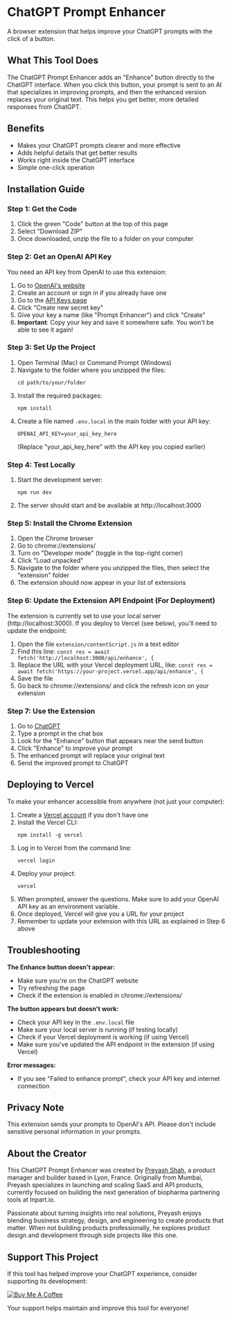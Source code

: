 # ChatGPT Prompt Enhancer

A browser extension that helps improve your ChatGPT prompts with the click of a button.

## What This Tool Does

The ChatGPT Prompt Enhancer adds an "Enhance" button directly to the ChatGPT interface. When you click this button, your prompt is sent to an AI that specializes in improving prompts, and then the enhanced version replaces your original text. This helps you get better, more detailed responses from ChatGPT.

## Benefits

- Makes your ChatGPT prompts clearer and more effective
- Adds helpful details that get better results
- Works right inside the ChatGPT interface
- Simple one-click operation

## Installation Guide

### Step 1: Get the Code

1. Click the green "Code" button at the top of this page
2. Select "Download ZIP"
3. Once downloaded, unzip the file to a folder on your computer

### Step 2: Get an OpenAI API Key

You need an API key from OpenAI to use this extension:

1. Go to [OpenAI's website](https://platform.openai.com/signup)
2. Create an account or sign in if you already have one
3. Go to the [API Keys page](https://platform.openai.com/api-keys)
4. Click "Create new secret key"
5. Give your key a name (like "Prompt Enhancer") and click "Create"
6. **Important**: Copy your key and save it somewhere safe. You won't be able to see it again!

### Step 3: Set Up the Project

1. Open Terminal (Mac) or Command Prompt (Windows)
2. Navigate to the folder where you unzipped the files:
   ```
   cd path/to/your/folder
   ```
3. Install the required packages:
   ```
   npm install
   ```
4. Create a file named `.env.local` in the main folder with your API key:
   ```
   OPENAI_API_KEY=your_api_key_here
   ```
   (Replace "your_api_key_here" with the API key you copied earlier)

### Step 4: Test Locally

1. Start the development server:
   ```
   npm run dev
   ```
2. The server should start and be available at http://localhost:3000

### Step 5: Install the Chrome Extension

1. Open the Chrome browser
2. Go to chrome://extensions/
3. Turn on "Developer mode" (toggle in the top-right corner)
4. Click "Load unpacked"
5. Navigate to the folder where you unzipped the files, then select the "extension" folder
6. The extension should now appear in your list of extensions

### Step 6: Update the Extension API Endpoint (For Deployment)

The extension is currently set to use your local server (http://localhost:3000). If you deploy to Vercel (see below), you'll need to update the endpoint:

1. Open the file `extension/contentScript.js` in a text editor
2. Find this line: `const res = await fetch('http://localhost:3000/api/enhance', {`
3. Replace the URL with your Vercel deployment URL, like: `const res = await fetch('https://your-project.vercel.app/api/enhance', {`
4. Save the file
5. Go back to chrome://extensions/ and click the refresh icon on your extension

### Step 7: Use the Extension

1. Go to [ChatGPT](https://chat.openai.com/)
2. Type a prompt in the chat box
3. Look for the "Enhance" button that appears near the send button
4. Click "Enhance" to improve your prompt
5. The enhanced prompt will replace your original text
6. Send the improved prompt to ChatGPT

## Deploying to Vercel

To make your enhancer accessible from anywhere (not just your computer):

1. Create a [Vercel account](https://vercel.com/signup) if you don't have one
2. Install the Vercel CLI:
   ```
   npm install -g vercel
   ```
3. Log in to Vercel from the command line:
   ```
   vercel login
   ```
4. Deploy your project:
   ```
   vercel
   ```
5. When prompted, answer the questions. Make sure to add your OpenAI API key as an environment variable.
6. Once deployed, Vercel will give you a URL for your project
7. Remember to update your extension with this URL as explained in Step 6 above

## Troubleshooting

**The Enhance button doesn't appear:**
- Make sure you're on the ChatGPT website
- Try refreshing the page
- Check if the extension is enabled in chrome://extensions/

**The button appears but doesn't work:**
- Check your API key in the `.env.local` file
- Make sure your local server is running (if testing locally)
- Check if your Vercel deployment is working (if using Vercel)
- Make sure you've updated the API endpoint in the extension (if using Vercel)

**Error messages:**
- If you see "Failed to enhance prompt", check your API key and internet connection

## Privacy Note

This extension sends your prompts to OpenAI's API. Please don't include sensitive personal information in your prompts.

## About the Creator

This ChatGPT Prompt Enhancer was created by [Preyash Shah](https://www.preyash.com/), a product manager and builder based in Lyon, France. Originally from Mumbai, Preyash specializes in launching and scaling SaaS and API products, currently focused on building the next generation of biopharma partnering tools at Inpart.io.

Passionate about turning insights into real solutions, Preyash enjoys blending business strategy, design, and engineering to create products that matter. When not building products professionally, he explores product design and development through side projects like this one.

## Support This Project

If this tool has helped improve your ChatGPT experience, consider supporting its development:

[![Buy Me A Coffee](https://img.shields.io/badge/Buy%20Me%20A%20Coffee-FFDD00?style=for-the-badge&logo=buy-me-a-coffee&logoColor=black)](https://buymeacoffee.com/preyash)

Your support helps maintain and improve this tool for everyone!


